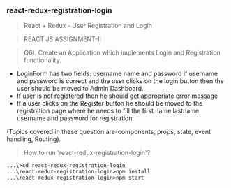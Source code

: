 ### react-redux-registration-login

> React + Redux - User Registration and Login

> REACT JS ASSIGNMENT-II

> Q6). Create an Application which implements Login and Registration functionality. 

-    LoginForm has two fields: username name and password if username and password is correct and the user clicks on the login button then the user should be moved to Admin Dashboard.
-    If user is not registered then he should get appropriate error message
-    If a user clicks on the Register button he should be moved to the registration page where he needs to fill the first name lastname username and password for registration.
 
(Topics covered in these question are-components, props, state, event handling, Routing).

> How to run 'react-redux-registration-login'?

```
...\>cd react-redux-registration-login
...\react-redux-registration-login>npm install
...\react-redux-registration-login>npm start
```
